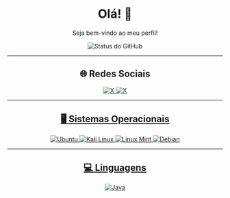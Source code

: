 <h1 align="center">Olá! 👋</h1>
<p align="center">Seja bem-vindo ao meu perfil!</p>

<div align="center">
  <img src="https://github-readme-stats.vercel.app/api?username=nikolaikiev&show_icons=true&theme=dracula" alt="Status do GitHub" />
</div>

<hr>

<h2 align="center">🌐 Redes Sociais</h2>
<p align="center">
  <a href="https://x.com/nikolaikiev_">
    <img src="https://img.shields.io/badge/X-%23000000.svg?style=for-the-badge&logo=X&logoColor=white" alt="X">
  <a href="https://x.com/nikolaikiev_">
    <img src="https://img.shields.io/badge/X-%23000000.svg?style=for-the-badge&logo=X&logoColor=white" alt="X">    
  </p>

<hr>

<h2 align="center">🖥️ Sistemas Operacionais</h2>
<p align="center">
  <img src="https://img.shields.io/badge/Ubuntu-E95420?style=for-the-badge&logo=ubuntu&logoColor=white" alt="Ubuntu">
  <img src="https://img.shields.io/badge/Kali-268BEE?style=for-the-badge&logo=kalilinux&logoColor=black" alt="Kali Linux">
  <img src="https://img.shields.io/badge/Linux%20Mint-87CF3E?style=for-the-badge&logo=Linux%20Mint&logoColor=white" alt="Linux Mint">
  <img src="https://img.shields.io/badge/Debian-D70A53?style=for-the-badge&logo=debian&logoColor=white" alt="Debian">
</p>

<hr>

<h2 align="center">💻 Linguagens</h2>
<p align="center">
  <img src="https://img.shields.io/badge/Java-%23ED8B00.svg?style=for-the-badge&logo=openjdk&logoColor=white" alt="Java">
</p>
